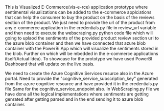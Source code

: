 This is Visualized E-Commerce(vis-e-rce) application prototype where sentimental visualizations can be added to the e-commerce applciations that can help the consumer to buy the product on the basis of the reviews section of the product. We just need to provide the url of the product from any e-commerce application in the credentials.py file in review_url variable and then need to execute the webscraping.py python code file which will going to uplaod the sentiments of the provided product review section url to the azure blob container and then we have connected that azure blob container with the PowerBi App which will visualize the sentiments stored in the blob. Further on which will be mbedded in the e-commerce applications itself(Actual Idea). To showcase for the prototype we have used PowerBI Dashboard that will update on the live basis.

We need to create the Azure Cognitive Services resurce also in the Azure portal.
Need to provide the "cognitive_service_subscription_key" generated from the azure cognitive resource and have provided it in the credentials.py file
Same for the cognitive_service_endpoint also.
In WebScraping.py file we have done all the logical implementations where sentiments are getting genrated after getting parsed and in the end sending it to azure blob container.
